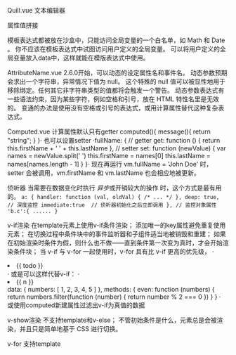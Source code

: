 Quill.vue
文本编辑器

属性值拼接  <div v-bind:id="'list-' + id"></div>

模板表达式都被放在沙盒中，只能访问全局变量的一个白名单，如 Math 和 Date 。
你不应该在模板表达式中试图访问用户定义的全局变量。
可以将用户定义的全局变量放入data中，这样就能在模版表达式中使用。

AttributeName.vue
2.6.0开始，可以动态的设定属性名和事件名。
动态参数预期会求出一个字符串，异常情况下值为 null。
这个特殊的 null 值可以被显性地用于移除绑定。任何其它非字符串类型的值都将会触发一个警告。
动态参数表达式有一些语法约束，因为某些字符，例如空格和引号，放在 HTML 特性名里是无效的。
变通的办法是使用没有空格或引号的表达式，或用计算属性替代这种复杂表达式。

Computed.vue
计算属性默认只有getter
computed(){
  message(){
    return "string";
  }
}·
也可以设置setter
·fullName: {
   // getter
   get: function () {
      return this.firstName + ' ' + this.lastName
   },
   // setter
   set: function (newValue) {
     var names = newValue.split(' ')
     this.firstName = names[0]
        this.lastName = names[names.length - 1]
   }
 }·
现在再运行 vm.fullName = 'John Doe' 时，setter 会被调用，vm.firstName 和 vm.lastName 也会相应地被更新。


侦听器
当需要在数据变化时执行 *异步*或开销较大的操作 时，这个方式是最有用的。
`a: {
  handler: function (val, oldVal) { /* ... */ },
  deep: true, // 深度监控
  immediate:true  // 侦听器初始化之后立即调用
},
// 监控对象属性
'b.c':{
  ......
}`

v-if渲染
在template元素上使用v-if条件渲染；
添加唯一的key属性避免重复使用元素；
在切换过程中条件块中的事件监听器和子组件适当地被销毁和重建；
如果在初始渲染时条件为假，则什么也不做——直到条件第一次变为真时，才会开始渲染条件块；
当 v-if 与 v-for 一起使用时，v-for 具有比 v-if 更高的优先级，
·
<li v-for="todo in todos" v-if="!todo.isComplete">
   {{ todo }}
</li>
·
或是可以这样代替v-if：
·
<li v-for="n in even(numbers)">{{ n }}</li>
data: {
  numbers: [ 1, 2, 3, 4, 5 ]
},
methods: {
  even: function (numbers) {
    return numbers.filter(function (number) {
      return number % 2 === 0
    })
  }
}
·
或使用computed新建属性过滤出v-if为真值的数据

v-show渲染
不支持template和v-else；
不管初始条件是什么，元素总是会被渲染，并且只是简单地基于 CSS 进行切换。

v-for
支持template
